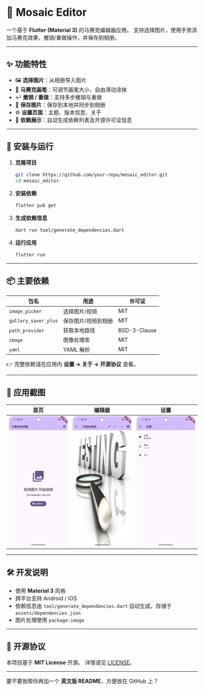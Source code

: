 # 📱 Mosaic Editor

一个基于 **Flutter (Material 3)** 的马赛克编辑器应用。
支持选择图片，使用手势添加马赛克效果，撤销/重做操作，并保存到相册。

---

## ✨ 功能特性

* 🖼️ **选择图片**：从相册导入图片
* 🎨 **马赛克画笔**：可调节画笔大小，自由滑动涂抹
* ↩️ **撤销 / 重做**：支持多步撤销与重做
* 💾 **保存图片**：保存到本地并同步到相册
* ⚙️ **设置页面**：主题、版本信息、关于
* 📖 **依赖展示**：自动生成依赖列表及开源许可证信息

---

## 🚀 安装与运行

1. **克隆项目**

   ```bash
   git clone https://github.com/your-repo/mosaic_editor.git
   cd mosaic_editor
   ```

2. **安装依赖**

   ```bash
   flutter pub get
   ```

3. **生成依赖信息**

   ```bash
   dart run tool/generate_dependencies.dart
   ```

4. **运行应用**

   ```bash
   flutter run
   ```

---

## 📦 主要依赖

| 包名                   | 用途         | 许可证          |
| -------------------- | ---------- | ------------ |
| `image_picker`       | 选择图片/视频    | MIT          |
| `gallery_saver_plus` | 保存图片/视频到相册 | MIT          |
| `path_provider`      | 获取本地路径     | BSD-3-Clause |
| `image`              | 图像处理库      | MIT          |
| `yaml`               | YAML 解析    | MIT          |

👉 完整依赖请在应用内 **设置 → 关于 → 开源协议** 查看。

---

## 📲 应用截图

| 首页                             | 编辑器                              | 设置                                 |
| ------------------------------ | -------------------------------- | ---------------------------------- |
| ![](docs/screenshots/home.png) | ![](docs/screenshots/editor.png) | ![](docs/screenshots/settings.png) |

---

## 🛠️ 开发说明

* 使用 **Material 3** 风格
* 跨平台支持 Android / iOS
* 依赖信息由 `tool/generate_dependencies.dart` 自动生成，存储于 `assets/dependencies.json`
* 图片处理使用 `package:image`

---

## 📜 开源协议

本项目基于 **MIT License** 开源。
详情请见 [LICENSE](LICENSE)。

---

要不要我帮你再加一个 **英文版 README**，方便放在 GitHub 上？
